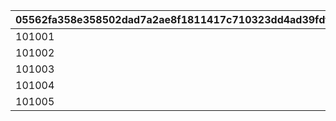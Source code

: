 |05562fa358e358502dad7a2ae8f1811417c710323dd4ad39fdfada29c1c7f911|33ebdfff5fb8c77988814d2834e92e75484471aa404465f318922543c77e3825|e8f198440fb1fcf9bc2027d94961a07679bc8760987ae08ffc53dc63cd7b2f6b|949e5035773ebe7d321a5bc4f6b57740d0bcde77374f699c2693be314aa2656c|8658f40a9c70abcdcc3a5fb584087c28c87ed7c86c415ffd5471cc0302141d44|86ca6c2e21c587a75dbd082a8196306df86a8da5a072cc4149410220ee2d996a|14748088ac80ce747a55989f643f25e28b7fdfcc7567b2238b279b7b75bbbf37|d03860a25923385eb138ec2a897f557f43fe51d4e8f6543240321741ec3b5abc|
| --- | --- | --- | --- | --- | --- | --- | --- |
|101001|101|0|1|1|0|1|1|
|101002|102|0|0|3|0|1.1|1|
|101003|102|0|1|1|0|0.6|2|
|101004|102|0|1|2|0|0.8|3|
|101005|103|0|1|1|0|1|1|